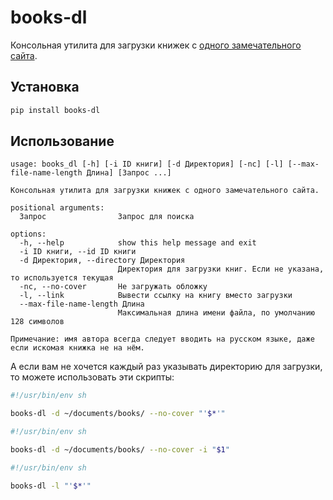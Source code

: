 # books-dl

Консольная утилита для загрузки книжек с [одного замечательного сайта](http://213.5.52.16/).

## Установка

```sh
pip install books-dl
```

## Использование

```
usage: books_dl [-h] [-i ID книги] [-d Директория] [-nc] [-l] [--max-file-name-length Длина] [Запрос ...]

Консольная утилита для загрузки книжек с одного замечательного сайта.

positional arguments:
  Запрос                Запрос для поиска

options:
  -h, --help            show this help message and exit
  -i ID книги, --id ID книги
  -d Директория, --directory Директория
                        Директория для загрузки книг. Если не указана, то используется текущая
  -nc, --no-cover       Не загружать обложку
  -l, --link            Вывести ссылку на книгу вместо загрузки
  --max-file-name-length Длина
                        Максимальная длина имени файла, по умолчанию 128 символов

Примечание: имя автора всегда следует вводить на русском языке, даже если искомая книжка не на нём.
```

А если вам не хочется каждый раз указывать директорию для загрузки, то можете использовать эти скрипты:

```sh
#!/usr/bin/env sh

books-dl -d ~/documents/books/ --no-cover "'$*'"
```

```sh
#!/usr/bin/env sh

books-dl -d ~/documents/books/ --no-cover -i "$1"
```

```sh
#!/usr/bin/env sh

books-dl -l "'$*'"
```
